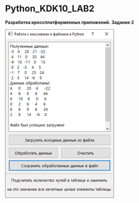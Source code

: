 # Python_KDK10_LAB2
**Разработка кроссплатформенных приложений.**
**Задание 2**

![Screenshot](screenshot.png)
